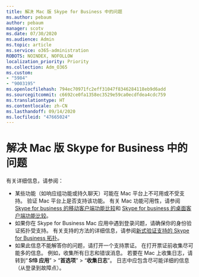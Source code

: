 ```yaml
---
title: 解决 Mac 版 Skype for Business 中的问题
ms.author: pebaum
author: pebaum
manager: scotv
ms.date: 07/30/2020
ms.audience: Admin
ms.topic: article
ms.service: o365-administration
ROBOTS: NOINDEX, NOFOLLOW
localization_priority: Priority
ms.collection: Adm_O365
ms.custom:
- "5984"
- "9003195"
ms.openlocfilehash: 794ec70971fc2eff31047f8346284118eb9d6add
ms.sourcegitcommit: c6692ce0fa1358ec3529e59ca0ecdfdea4cdc759
ms.translationtype: HT
ms.contentlocale: zh-CN
ms.lasthandoff: 09/14/2020
ms.locfileid: "47665024"
---
```

# <a name="troubleshoot-issues-with-skype-for-business-on-mac"></a>解决 Mac 版 Skype for Business 中的问题

有关详细信息，请参阅： 

- 某些功能（如响应组功能或持久聊天）可能在 Mac 平台上不可用或不受支持。 验证 Mac 平台上是否支持该功能。 有关 Mac 功能可用性，请参阅 [Skype for business 的移动客户端功能比较](https://technet.microsoft.com/library/Dn951412.aspx)和 [Skype for business 的桌面客户端功能比较](https://docs.microsoft.com/skypeforbusiness/plan-your-deployment/clients-and-devices/desktop-feature-comparison)。
- 如果你在 Skype for Business Mac 应用中遇到登录问题，请确保你的身份验证拓扑受支持。 有关支持的方法的详细信息，请参阅[新式验证支持的 Skype for Business 拓扑](https://docs.microsoft.com/skypeforbusiness/plan-your-deployment/modern-authentication/topologies-supported)。  
- 如果此信息不能解答你的问题，请打开一个支持票证。 在打开票证前收集尽可能多的信息。 例如，收集所有日志和错误消息。 若要在 Mac 上收集日志，请转到“ **SfB 应用**” > “**首选项**” > “**收集日志**”。  日志中应包含尽可能详细的信息（从登录到故障点）。